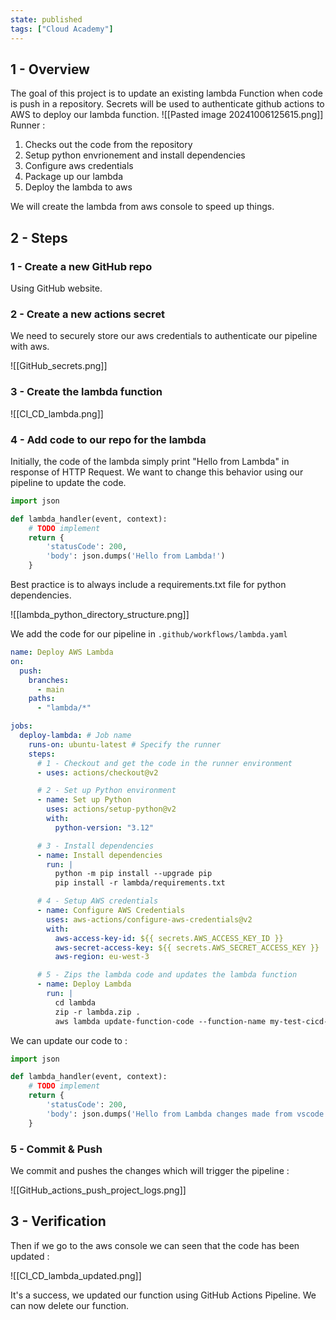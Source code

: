 ```yaml
---
state: published
tags: ["Cloud Academy"]
---
```

## 1 - Overview

The goal of this project is to update an existing lambda Function when code is push in a repository. Secrets will be used to authenticate github actions to AWS to deploy our lambda function.
![[Pasted image 20241006125615.png]]
Runner : 
1. Checks out the code from the repository
2. Setup python envrionement and install dependencies
3. Configure aws credentials
4. Package up our lambda
5. Deploy the lambda to aws

We will create the lambda from aws console to speed up things.

## 2 - Steps 

### 1 - Create a new GitHub repo

Using GitHub website.

### 2 - Create a new actions secret

We need to securely store our aws credentials to authenticate our pipeline with aws.

![[GitHub_secrets.png]]

### 3 - Create the lambda function

![[CI_CD_lambda.png]]

### 4 - Add code to our repo for the lambda

Initially, the code of the lambda simply print "Hello from Lambda" in response of HTTP Request. We want to change this behavior using our pipeline to update the code.

``` Python
import json

def lambda_handler(event, context):
    # TODO implement
    return {
        'statusCode': 200,
        'body': json.dumps('Hello from Lambda!')
    }
```

Best practice is to always include a requirements.txt file for python dependencies.

![[lambda_python_directory_structure.png]]

We add the code for our pipeline in `.github/workflows/lambda.yaml`

```yaml
name: Deploy AWS Lambda
on:
  push:
    branches:
      - main
    paths:
      - "lambda/*"

jobs:
  deploy-lambda: # Job name
    runs-on: ubuntu-latest # Specify the runner
    steps:
      # 1 - Checkout and get the code in the runner environment
      - uses: actions/checkout@v2

      # 2 - Set up Python environment
      - name: Set up Python
        uses: actions/setup-python@v2
        with:
          python-version: "3.12"

      # 3 - Install dependencies
      - name: Install dependencies
        run: |
          python -m pip install --upgrade pip
          pip install -r lambda/requirements.txt

      # 4 - Setup AWS credentials
      - name: Configure AWS Credentials
        uses: aws-actions/configure-aws-credentials@v2
        with:
          aws-access-key-id: ${{ secrets.AWS_ACCESS_KEY_ID }}
          aws-secret-access-key: ${{ secrets.AWS_SECRET_ACCESS_KEY }}
          aws-region: eu-west-3

      # 5 - Zips the lambda code and updates the lambda function
      - name: Deploy Lambda
        run: |
          cd lambda
          zip -r lambda.zip .
          aws lambda update-function-code --function-name my-test-cicd-lambda --zip-file fileb://lambda.zip
```

We can update our code to : 

``` python
import json

def lambda_handler(event, context):
    # TODO implement
    return {
        'statusCode': 200,
        'body': json.dumps('Hello from Lambda changes made from vscode!')
    }
```

### 5 - Commit & Push
We commit and  pushes the changes which will trigger the pipeline : 

![[GitHub_actions_push_project_logs.png]]
## 3 - Verification

Then if we go to the aws console we can seen that the code has been updated :

![[CI_CD_lambda_updated.png]]

It's a success, we updated our function using GitHub Actions Pipeline. We can now delete our function.
